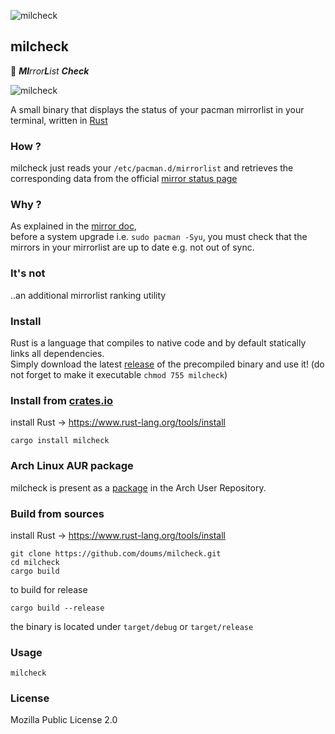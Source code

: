 ![milcheck](https://github.com/doums/milcheck/workflows/Rust/badge.svg)

## milcheck

:tea: _**MI**rror**L**ist **Check**_

![milcheck](https://image.petitmur.beer/milcheck.png)

A small binary that displays the status of your pacman mirrorlist in your terminal, written in [Rust](https://www.rust-lang.org/)

### How ?

milcheck just reads your `/etc/pacman.d/mirrorlist` and retrieves the corresponding data from the official [mirror status page](https://www.archlinux.org/mirrors/status/)

### Why ?

As explained in the [mirror doc](https://wiki.archlinux.org/index.php/Mirrors),\
before a system upgrade i.e. `sudo pacman -Syu`, you must check that the mirrors in your mirrorlist are up to date e.g. not out of sync.

### It's not

..an additional mirrorlist ranking utility

### Install

Rust is a language that compiles to native code and by default statically links all dependencies.\
Simply download the latest [release](https://github.com/doums/milcheck/releases) of the precompiled binary and use it!
(do not forget to make it executable `chmod 755 milcheck`)

### Install from [crates.io](https://crates.io/crates/milcheck)

install Rust -> https://www.rust-lang.org/tools/install
```
cargo install milcheck
```

### Arch Linux AUR package

milcheck is present as a [package](https://aur.archlinux.org/packages/milcheck-bin) in the Arch User Repository.

### Build from sources

install Rust -> https://www.rust-lang.org/tools/install
```
git clone https://github.com/doums/milcheck.git
cd milcheck
cargo build
```
to build for release
```
cargo build --release
```
the binary is located under `target/debug` or `target/release`

### Usage

```
milcheck
```

### License
Mozilla Public License 2.0
